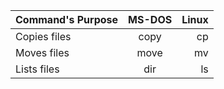 | Command's Purpose | MS-DOS | Linux |
|--------------|:-------:|------:|
| Copies files | copy | cp |
| Moves files | move | 	mv |
| Lists files | dir | ls |